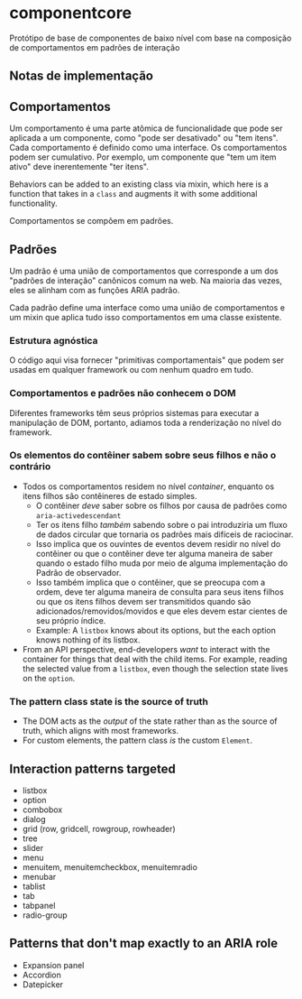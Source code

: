 # componentcore
Protótipo de base de componentes de baixo nível com base na composição de comportamentos em padrões de interação

## Notas de implementação

## Comportamentos
Um comportamento é uma parte atômica de funcionalidade que pode ser aplicada a um componente, como
"pode ser desativado" ou "tem itens". Cada comportamento é definido como uma interface. Os comportamentos podem ser
cumulativo. Por exemplo, um componente que "tem um item ativo" deve inerentemente "ter itens".

Behaviors can be added to an existing class via mixin, which here is a function that takes
in a `class` and augments it with some additional functionality.

Comportamentos se compõem em padrões.

## Padrões
Um padrão é uma união de comportamentos que corresponde a um dos "padrões de interação" canônicos
comum na web. Na maioria das vezes, eles se alinham com as funções ARIA padrão.

Cada padrão define uma interface como uma união de comportamentos e um mixin que aplica tudo isso
comportamentos em uma classe existente.

### Estrutura agnóstica
O código aqui visa fornecer "primitivas comportamentais" que podem ser usadas em qualquer framework ou com
nenhum quadro em tudo.

### Comportamentos e padrões não conhecem o DOM
Diferentes frameworks têm seus próprios sistemas para executar a manipulação de DOM, portanto, adiamos
toda a renderização no nível do framework.

### Os elementos do contêiner sabem sobre seus filhos e não o contrário
* Todos os comportamentos residem no nível _container_, enquanto os itens filhos são contêineres de estado simples.
  * O contêiner *deve* saber sobre os filhos por causa de padrões como `aria-activedescendant`
  * Ter os itens filho _também_ sabendo sobre o pai introduziria um fluxo de dados circular que
     tornaria os padrões mais difíceis de raciocinar.
  * Isso implica que os ouvintes de eventos devem residir no nível do contêiner ou que o contêiner
     deve ter alguma maneira de saber quando o estado filho muda por meio de alguma implementação do
     Padrão de observador.
  * Isso também implica que o contêiner, que se preocupa com a ordem, deve ter alguma maneira de
     consulta para seus itens filhos ou que os itens filhos devem ser transmitidos quando são adicionados/removidos/movidos
     e que eles devem estar cientes de seu próprio índice.
  * Example: A `listbox` knows about its options, but the each option knows nothing of its listbox.
* From an API perspective, end-developers *want* to interact with the container for things that
  deal with the child items. For example, reading the selected value from a `listbox`, even though
  the selection state lives on the `option`.

### The pattern class state is the source of truth
* The DOM acts as the _output_ of the state rather than as the source of truth, which aligns with
most frameworks.
* For custom elements, the pattern class _is_ the custom `Element`.


## Interaction patterns targeted
* listbox
* option
* combobox
* dialog
* grid (row, gridcell, rowgroup, rowheader)
* tree
* slider
* menu
* menuitem, menuitemcheckbox, menuitemradio
* menubar
* tablist
* tab
* tabpanel
* radio-group

## Patterns that don't map exactly to an ARIA role
* Expansion panel
* Accordion
* Datepicker
